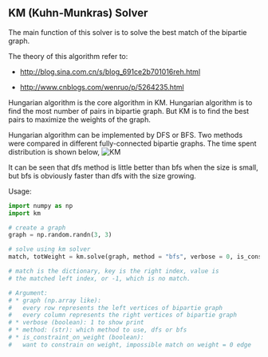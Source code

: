 ## KM (Kuhn-Munkras) Solver

The main function of this solver is to solve the best match of the bipartie graph.

The theory of this algorithm refer to:

* http://blog.sina.com.cn/s/blog_691ce2b701016reh.html 

* http://www.cnblogs.com/wenruo/p/5264235.html 

Hungarian algorithm is the core algorithm in KM. Hungarian algorithm is to find the most number of 
pairs in bipartie graph. But KM is to find the best pairs to maximize the weights of the graph.

Hungarian algorithm can be implemented by DFS or BFS. Two methods were compared in different fully-connected
bipartie graphs. The time spent distribution is shown below,
![KM](https://raw.githubusercontent.com/jingw2/solver/master/km/dfs%20vs%20bfs.png)

It can be seen that dfs method is little better than bfs when the size is small, but bfs is obviously faster than
dfs with the size growing.

Usage:
```python
import numpy as np
import km

# create a graph 
graph = np.random.randn(3, 3)

# solve using km solver
match, totWeight = km.solve(graph, method = "bfs", verbose = 0, is_constraint_on_weight=True)

# match is the dictionary, key is the right index, value is 
# the matched left index, or -1, which is no match. 

# Argument:
# * graph (np.array like): 
#   every row represents the left vertices of bipartie graph
#   every column represents the right vertices of bipartie graph
# * verbose (boolean): 1 to show print
# * method: (str): which method to use, dfs or bfs
# * is_constraint_on_weight (boolean): 
#   want to constrain on weight, impossible match on weight = 0 edge
```
